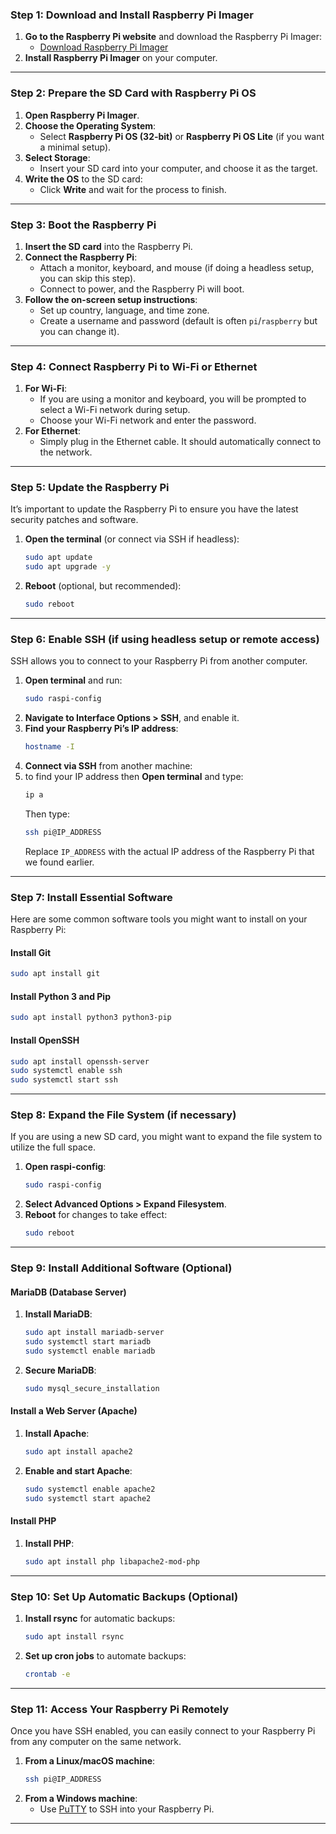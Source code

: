
### **Step 1: Download and Install Raspberry Pi Imager**
1. **Go to the Raspberry Pi website** and download the Raspberry Pi Imager:
   - [Download Raspberry Pi Imager](https://www.raspberrypi.org/software/)
2. **Install Raspberry Pi Imager** on your computer.

---

### **Step 2: Prepare the SD Card with Raspberry Pi OS**
1. **Open Raspberry Pi Imager**.
2. **Choose the Operating System**:
   - Select **Raspberry Pi OS (32-bit)** or **Raspberry Pi OS Lite** (if you want a minimal setup).
3. **Select Storage**:
   - Insert your SD card into your computer, and choose it as the target.
4. **Write the OS** to the SD card:
   - Click **Write** and wait for the process to finish.

---

### **Step 3: Boot the Raspberry Pi**
1. **Insert the SD card** into the Raspberry Pi.
2. **Connect the Raspberry Pi**:
   - Attach a monitor, keyboard, and mouse (if doing a headless setup, you can skip this step).
   - Connect to power, and the Raspberry Pi will boot.
3. **Follow the on-screen setup instructions**:
   - Set up country, language, and time zone.
   - Create a username and password (default is often `pi`/`raspberry` but you can change it).

---

### **Step 4: Connect Raspberry Pi to Wi-Fi or Ethernet**
1. **For Wi-Fi**:
   - If you are using a monitor and keyboard, you will be prompted to select a Wi-Fi network during setup.
   - Choose your Wi-Fi network and enter the password.
2. **For Ethernet**:
   - Simply plug in the Ethernet cable. It should automatically connect to the network.

---

### **Step 5: Update the Raspberry Pi**
It’s important to update the Raspberry Pi to ensure you have the latest security patches and software.

1. **Open the terminal** (or connect via SSH if headless):
   ```bash
   sudo apt update
   sudo apt upgrade -y
   ```
   
2. **Reboot** (optional, but recommended):
   ```bash
   sudo reboot
   ```

---

### **Step 6: Enable SSH (if using headless setup or remote access)**
SSH allows you to connect to your Raspberry Pi from another computer.

1. **Open terminal** and run:
   ```bash
   sudo raspi-config
   ```
2. **Navigate to Interface Options > SSH**, and enable it.
3. **Find your Raspberry Pi’s IP address**:
   ```bash
   hostname -I
   ```
4. **Connect via SSH** from another machine:
1. to find your IP address then **Open terminal** and type:
    ```bash
   ip a
   ```
   Then type:
   ```bash
   ssh pi@IP_ADDRESS
   ```
   Replace `IP_ADDRESS` with the actual IP address of the Raspberry Pi that we found earlier.

---

### **Step 7: Install Essential Software**
Here are some common software tools you might want to install on your Raspberry Pi:

#### **Install Git**
```bash
sudo apt install git
```

#### **Install Python 3 and Pip**
```bash
sudo apt install python3 python3-pip
```

#### **Install OpenSSH**
```bash
sudo apt install openssh-server
sudo systemctl enable ssh
sudo systemctl start ssh
```

---

### **Step 8: Expand the File System (if necessary)**
If you are using a new SD card, you might want to expand the file system to utilize the full space.

1. **Open raspi-config**:
   ```bash
   sudo raspi-config
   ```
2. **Select Advanced Options > Expand Filesystem**.
3. **Reboot** for changes to take effect:
   ```bash
   sudo reboot
   ```

---

### **Step 9: Install Additional Software (Optional)**

#### **MariaDB (Database Server)**
1. **Install MariaDB**:
   ```bash
   sudo apt install mariadb-server
   sudo systemctl start mariadb
   sudo systemctl enable mariadb
   ```
2. **Secure MariaDB**:
   ```bash
   sudo mysql_secure_installation
   ```

#### **Install a Web Server (Apache)**
1. **Install Apache**:
   ```bash
   sudo apt install apache2
   ```
2. **Enable and start Apache**:
   ```bash
   sudo systemctl enable apache2
   sudo systemctl start apache2
   ```

#### **Install PHP**
1. **Install PHP**:
   ```bash
   sudo apt install php libapache2-mod-php
   ```

---

### **Step 10: Set Up Automatic Backups (Optional)**
1. **Install rsync** for automatic backups:
   ```bash
   sudo apt install rsync
   ```
2. **Set up cron jobs** to automate backups:
   ```bash
   crontab -e
   ```

---

### **Step 11: Access Your Raspberry Pi Remotely**
Once you have SSH enabled, you can easily connect to your Raspberry Pi from any computer on the same network.

1. **From a Linux/macOS machine**:
   ```bash
   ssh pi@IP_ADDRESS
   ```
2. **From a Windows machine**:
   - Use [PuTTY](https://www.putty.org/) to SSH into your Raspberry Pi.

---